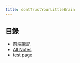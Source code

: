 ```yaml
---
title: dontTrustYourLittleBrain
---
```


## 目錄
- [前端筆記](/前端筆記/joi.md)
- [All Notes](/notes)
- [test page](/test%20page.md)
